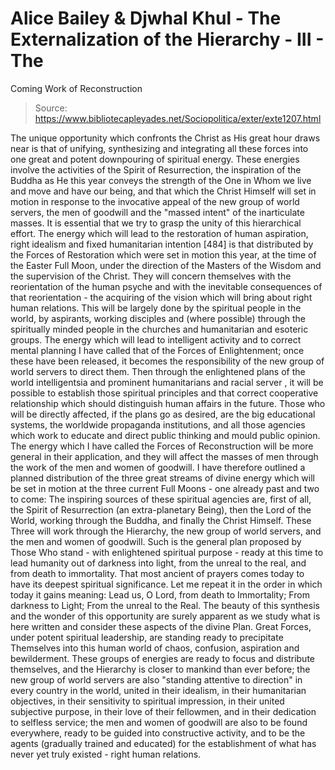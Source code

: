 # Alice Bailey & Djwhal Khul - The Externalization of the Hierarchy - III - The
Coming Work of Reconstruction

> Source: https://www.bibliotecapleyades.net/Sociopolitica/exter/exte1207.html

The unique opportunity which confronts the Christ as His great hour draws near is that of unifying, synthesizing and integrating all these forces into one great and potent downpouring of spiritual energy. These energies involve the activities of the Spirit of Resurrection, the inspiration of the Buddha as He this year conveys the strength of the One in Whom we live and move and have our being, and that which the Christ Himself will set in motion in response to the invocative appeal of the new group of world servers, the men of goodwill and the "massed intent" of the inarticulate masses. It is essential that we try to grasp the unity of this hierarchical effort.
The energy which will lead to the restoration of human aspiration, right idealism and fixed humanitarian intention [484] is that distributed by the Forces of Restoration which were set in motion this year, at the time of the Easter Full Moon, under the direction of the Masters of the Wisdom and the supervision of the Christ. They will concern themselves with the reorientation of the human psyche and with the inevitable consequences of that reorientation - the acquiring of the vision which will bring about right human relations. This will be largely done by the spiritual people in the world, by aspirants, working disciples and (where possible) through the spiritually minded people in the churches and humanitarian and esoteric groups.
The energy which will lead to intelligent activity and to correct mental planning I have called that of the Forces of Enlightenment; once these have been released, it becomes the responsibility of the new group of world servers to direct them. Then through the enlightened plans of the world intelligentsia and prominent humanitarians and racial server , it will be possible to establish those spiritual principles and that correct cooperative relationship which should distinguish human affairs in the future. Those who will be directly affected, if the plans go as desired, are the big educational systems, the worldwide propaganda institutions, and all those agencies which work to educate and direct public thinking and mould public opinion.
The energy which I have called the Forces of Reconstruction will be more general in their application, and they will affect the masses of men through the work of the men and women of goodwill. I have therefore outlined a planned distribution of the three great streams of divine energy which will be set in motion at the three current Full Moons - one already past and two to come:
The inspiring sources of these spiritual agencies are, first of all, the Spirit of Resurrection (an extra-planetary Being), then the Lord of the World, working through the Buddha, and finally the Christ Himself. These Three will work through the Hierarchy, the new group of world servers, and the men and women of goodwill. Such is the general plan proposed by Those Who stand - with enlightened spiritual purpose - ready at this time to lead humanity out of darkness into light, from the unreal to the real, and from death to immortality. That most ancient of prayers comes today to have its deepest spiritual significance. Let me repeat it in the order in which today it gains meaning:
Lead us, O Lord, from death to Immortality; From darkness to Light; From the unreal to the Real.
The beauty of this synthesis and the wonder of this opportunity are surely apparent as we study what is here written and consider these aspects of the divine Plan. Great Forces, under potent spiritual leadership, are standing ready to precipitate Themselves into this human world of chaos, confusion, aspiration and bewilderment. These groups of energies are ready to focus and distribute themselves, and the Hierarchy is closer to mankind than ever before; the new group of world servers are also "standing attentive to direction" in every country in the world, united in their idealism, in their humanitarian objectives, in their sensitivity to spiritual impression, in their united subjective purpose, in their love of their fellowmen, and in their dedication to selfless service; the men and women of goodwill are also to be found everywhere, ready to be guided into constructive activity, and to be the agents (gradually trained and educated) for the establishment of what has never yet truly existed - right human relations.
